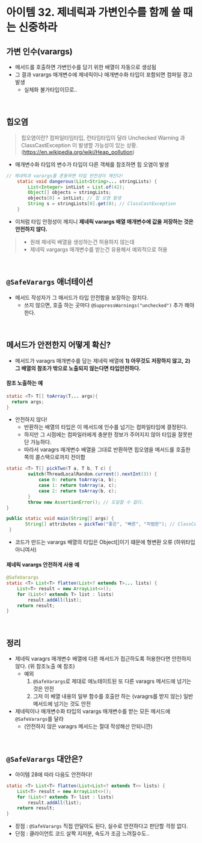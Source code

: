 # 아이템 32. 제네릭과 가변인수를 함께 쓸 때는 신중하라

## 가변 인수(varargs)

- 메서드를 호출하면 가변인수를 담기 위한 배열이 자동으로 생성됨
- 그 결과 varargs 매개변수에 제네릭이나 매개변수화 타입이 포함되면 컴파일 경고 발생
    - 실체화 불가타입이므로..

<br/>

## 힙오염

> 힙오염이란? 컴파일타임타입, 런타임타입이 달라 Unchecked Warning 과 ClassCastException 이 발생할 가능성이 있는 상황. (https://en.wikipedia.org/wiki/Heap_pollution)

- 매개변수화 타입의 변수가 타입이 다른 객체를 참조하면 힙 오염이 발생

```java
// 제네릭과 varargs를 혼용하면 타입 안전성이 깨진다!
    static void dangerous(List<String>... stringLists) {
        List<Integer> intList = List.of(42);
        Object[] objects = stringLists;
        objects[0] = intList; // 힙 오염 발생
        String s = stringLists[0].get(0); // ClassCastException
    }
```

- 이처럼 타입 안정성이 깨지니 __제네릭 varargs 배열 매개변수에 값을 저장하는 것은 안전하지 않다.__

> - 원래 제네릭 배열을 생성하는건 허용하지 않는데
> - 제네릭 vargargs 매개변수를 받는건 유용해서 예외적으로 허용

<br/>

## `@SafeVarargs` 애너테이션

- 메서드 작성자가 그 매서드가 타입 안전함을 보장하는 장치다.
    - 쓰지 않으면, 호출 하는 곳마다 `@SuppressWarnings("unchecked")` 추가 해야한다.

<br/>

## 메서드가 안전한지 어떻게 확신?

- 메서드가 varagrs 매개변수를 담는 제네릭 배열에
  __1) 아무것도 저장하지 않고,__
  __2) 그 배열의 참조가 밖으로 노출되지 않는다면 타입안전하다.__

#### 참조 노출하는 예

```java
static <T> T[] toArray(T... args){
  return args;
}
```

- 안전하지 않다!
    - 반환하는 배열의 타입은 이 메서드에 인수를 넘기는 컴파일타임에 결정된다.
    - 하지만 그 시점에는 컴파일러에게 충분한 정보가 주어지지 않아 타입을 잘못판단 가능하다.
    - 따라서 varagrs 매개변수 배열을 그대로 반환하면 힙오염을 메서드를 호출한 쪽의 콜스택으로까지 전이함

```java
static <T> T[] pickTwo(T a, T b, T c) {
        switch(ThreadLocalRandom.current().nextInt(3)) {
            case 0: return toArray(a, b);
            case 1: return toArray(a, c);
            case 2: return toArray(b, c);
        }
        throw new AssertionError(); // 도달할 수 없다.
}
```

```java
public static void main(String[] args) {
       String[] attributes = pickTwo("좋은", "빠른", "저렴한"); // ClassCastException 발생
 }
```

- 코드가 만드는 varargs 배열의 타입은 Object[]이기 떄문에 형변환 오류 (하위타입 아니여서)

#### 제네릭 varargs 안전하게 사용 예

```java
@SafeVarargs
static <T> List<T> flatten(List<? extends T>... lists) {
    List<T> result = new ArrayList<>();
    for (List<? extends T> list : lists)
        result.addAll(list);
    return result;
}
```

<br/>

## 정리

- 제네릭 varagrs 매개변수 배열에 다른 매서드가 접근하도록 허용한다면 안전하지 않다. (위 참조노출 예 참조)
    - 예외
        1. `@SafeVarargs`로 제대로 애노테이트된 또 다른 varagrs 메서드에 넘기는 것은 안전
        2. 그저 이 배열 내용의 일부 함수를 호출만 하는 (varagrs를 받지 않는) 일반 메서드에 넘기는 것도 안전
- 제네릭이나 매개변수화 타입의 varargs 매개변수를 받는 모든 메서드에 `@SafeVarargs`를 달라
    - (안전하지 않은 varagrs 메서드는 절대 작성해선 안되니깐)

<br/>

## `@SafeVarargs` 대안은?

- 아이템 28에 따라 다음도 안전하다!

```java
static <T> List<T> flatten(List<List<? extends T>> lists) {
    List<T> result = new ArrayList<>();
    for (List<? extends T> list : lists)
        result.addAll(list);
    return result;
}
```

- 장점 : `@SafeVarargs` 직접 안달아도 된다, 실수로 안전하다고 판단할 걱정 없다.
- 단점 : 클라이언트 코드 살짝 지저분, 속도가 조금 느려질수도..
